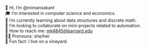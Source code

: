 👋 Hi, I’m @mimansakant <br />
🎓 I’m interested in computer science and economics. <br />
🌱 I’m currently learning about data structures and discrete math. <br />
🤝 I’m looking to collaborate on mini-projects related to automation. <br />
📧 How to reach me: mk4845@barnard.edu <br />
👩‍💻 Pronouns: she/her <br />
🍇 Fun fact: I live on a vineyard.

<!---
mimansakant/mimansakant is a ✨ special ✨ repository because its `README.md` (this file) appears on your GitHub profile.
You can click the Preview link to take a look at your changes.
--->
